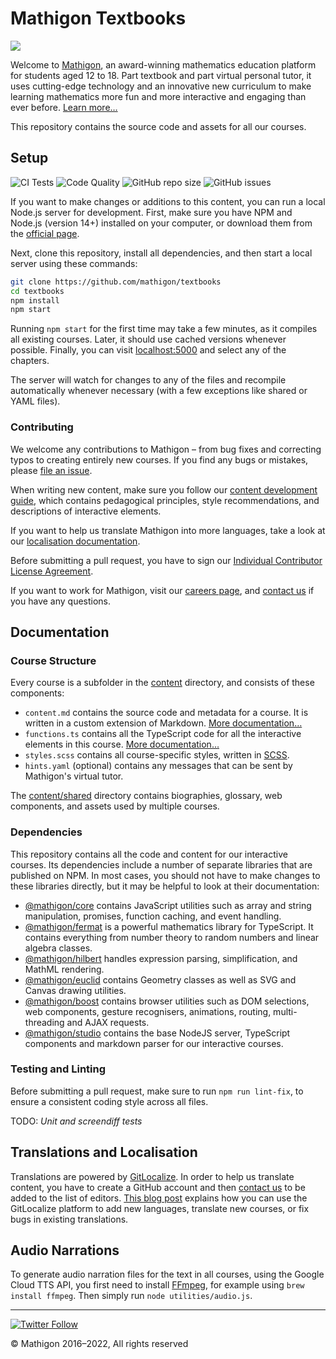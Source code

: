 # Mathigon Textbooks

![](https://mathigon.org/images/hero.jpg)

Welcome to [Mathigon](https://mathigon.org), an award-winning mathematics education platform for
students aged 12 to 18. Part textbook and part virtual personal tutor, it uses cutting-edge
technology and an innovative new curriculum to make learning mathematics more fun and more
interactive and engaging than ever before. [Learn more…](https://www.youtube.com/watch?v=vwyIZsi0b98)

This repository contains the source code and assets for all our courses.

## Setup

![CI Tests](https://github.com/mathigon/textbooks/workflows/CI%20Tests/badge.svg)
![Code Quality](https://github.com/mathigon/textbooks/workflows/Code%20Quality/badge.svg)
![GitHub repo size](https://img.shields.io/github/repo-size/mathigon/textbooks)
![GitHub issues](https://img.shields.io/github/issues-raw/mathigon/textbooks)

If you want to make changes or additions to this content, you can run a local Node.js server for
development. First, make sure you have NPM and Node.js (version 14+) installed on your computer,
or download them from the [official page](https://nodejs.org).

Next, clone this repository, install all dependencies, and then start a local server using these
commands:

```bash
git clone https://github.com/mathigon/textbooks
cd textbooks
npm install
npm start
```

Running `npm start` for the first time may take a few minutes, as it compiles all existing courses.
Later, it should use cached versions whenever possible. Finally, you can visit
[localhost:5000](http://localhost:5000) and select any of the chapters.

The server will watch for changes to any of the files and recompile automatically whenever
necessary (with a few exceptions like shared or YAML files).


### Contributing

We welcome any contributions to Mathigon – from bug fixes and correcting typos to creating entirely
new courses. If you find any bugs or mistakes, please [file an issue](https://github.com/mathigon/textbooks/issues).

When writing new content, make sure you follow our [content development
guide](https://www.notion.so/718073cf25bf468b9d717735884803da), which contains pedagogical
principles, style recommendations, and descriptions of interactive elements.

If you want to help us translate Mathigon into more languages, take a look at our [localisation
documentation](docs/translations.md).

Before submitting a pull request, you have to sign our [Individual Contributor
License Agreement](https://gist.github.com/plegner/5ad5b7be2948a4ad073c50b15ac01d39).

If you want to work for Mathigon, visit our [careers page](https://mathigon.org/careers), and
[contact us](mailto:dev@mathigon.org) if you have any questions.


## Documentation

### Course Structure

Every course is a subfolder in the [content](content) directory, and consists of these components:

* `content.md` contains the source code and metadata for a course. It is written in a custom
  extension of Markdown. [More documentation…](docs/markdown.md)
* `functions.ts` contains all the TypeScript code for all the interactive elements in this course.
  [More documentation…](docs/interactives.md)
* `styles.scss` contains all course-specific styles, written in [SCSS](https://sass-lang.com/).
* `hints.yaml` (optional) contains any messages that can be sent by Mathigon's virtual tutor.

The [content/shared](content/shared) directory contains biographies, glossary, web components, and
assets used by multiple courses.

### Dependencies

This repository contains all the code and content for our interactive courses. Its dependencies
include a number of separate libraries that are published on NPM. In most cases, you should not have
to make changes to these libraries directly, but it may be helpful to look at their documentation:

- [@mathigon/core](https://github.com/mathigon/core.js) contains JavaScript utilities such as
  array and string manipulation, promises, function caching, and event handling.
- [@mathigon/fermat](https://github.com/mathigon/fermat.js) is a powerful mathematics library for
  TypeScript. It contains everything from number theory to random numbers and linear algebra classes.
- [@mathigon/hilbert](https://github.com/mathigon/hilbert.js) handles expression parsing,
  simplification, and MathML rendering.
- [@mathigon/euclid](https://github.com/mathigon/euclid.js) contains Geometry classes as well as
  SVG and Canvas drawing utilities.
- [@mathigon/boost](https://github.com/mathigon/boost.js) contains browser utilities such as DOM
  selections, web components, gesture recognisers, animations, routing, multi-threading and AJAX
  requests.
- [@mathigon/studio](https://github.com/mathigon/studio) contains the base NodeJS server, TypeScript
  components and markdown parser for our interactive courses.

### Testing and Linting

Before submitting a pull request, make sure to run `npm run lint-fix`, to ensure a consistent coding
style across all files.

TODO: _Unit and screendiff tests_


## Translations and Localisation

Translations are powered by [GitLocalize](https://gitlocalize.com/repo/5711). In order to help us
translate content, you have to create a GitHub account and then [contact us](mailto:contact@mathigon.org)
to be added to the list of editors. [This blog post](https://blog.gitlocalize.com/posts/introducing-gitlocalize.html)
explains how you can use the GitLocalize platform to add new languages, translate new courses, or
fix bugs in existing translations.


## Audio Narrations

To generate audio narration files for the text in all courses, using the Google Cloud TTS API, you
first need to install [FFmpeg](https://ffmpeg.org), for example using `brew install ffmpeg`. Then
simply run `node utilities/audio.js`.

---

[![Twitter Follow](https://img.shields.io/twitter/follow/MathigonOrg?style=social)](https://twitter.com/intent/follow?screen_name=MathigonOrg)

© Mathigon 2016–2022, All rights reserved
